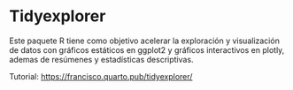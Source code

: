 # Tidyexplorer

Este paquete R tiene como objetivo acelerar la exploración y visualización de datos con gráficos estáticos en ggplot2 y gráficos interactivos en plotly, ademas de resúmenes y estadísticas descriptivas.

Tutorial: https://francisco.quarto.pub/tidyexplorer/
